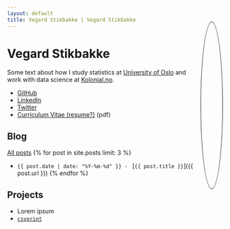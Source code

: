 ```yaml
---
layout: default
title: Vegard Stikbakke | Vegard Stikbakke
---
```


# Vegard Stikbakke
<img id="face" src="../assets/img/favicon.ico" align="right" style="width: 10%; border-radius: 50%; border: 1px solid; margin: -110px 0 0 2px;">


Some text about how I study statistics at [University of Oslo](http://google.com) and work with data science at [Kolonial.no](http://kolonial.no).

- [GitHub](https://github.com/vegarsti)
- [LinkedIn](https://no.linkedin.com/in/vegardstikbakke)
- [Twitter](https://twitter.com/vegardstikbakke)
- [Curriculum Vitae (resume?)](https://google.com) (pdf)

## Blog

[All posts](/blog.html)
{% for post in site.posts limit: 3 %}
- `{{ post.date | date: "%Y-%m-%d" }} - ` [`{{ post.title }}`]({{ post.url }}) {% endfor %}

## Projects

- Lorem ipsum
- [`csvprint`](http://github.com/vegarsti/csvprint)
